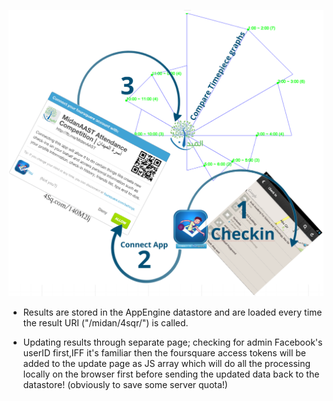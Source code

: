 ![Attendance Competition](readme.png)

+ Results are stored in the AppEngine datastore and are loaded every time the result URI ("/midan/4sqr/") is called.

+ Updating results through separate page; checking for admin Facebook's userID first,IFF it's familiar then the foursquare access tokens will be added to the update page as JS array which will do all the processing locally on the browser first before sending the updated data back to the datastore! (obviously to save some server quota!)